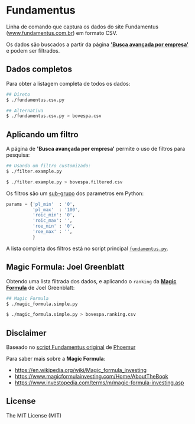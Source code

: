 # Fundamentus

Linha de comando que captura os dados do site Fundamentus (www.fundamentus.com.br) em formato CSV.

Os dados são buscados a partir da página [**'Busca avançada por empresa'**](http://www.fundamentus.com.br/resultado.php) e podem ser filtrados.


## Dados completos

Para obter a listagem completa de todos os dados:

```bash
## Direto
$ ./fundamentus.csv.py

## Alternativa
$ ./fundamentus.csv.py > bovespa.csv
```


## Aplicando um filtro

A página de **'Busca avançada por empresa'** permite o uso de filtros para pesquisa:

```bash
## Usando um filtro customizado:
$ ./filter.example.py

$ ./filter.example.py > bovespa.filtered.csv
```


Os filtros são um [sub-grupo](https://github.com/mv/fundamentus/blob/b7b1f47ac98e09955ca01470b4636d1c7578af4c/filter.example.py#L11) dos parametros em Python:

```python
params = {'pl_min'  : '0',
          'pl_max'  : '100',
          'roic_min': '0',
          'roic_max': '',
          'roe_min' : '0',
          'roe_max' : '',
          }
```

A lista completa dos filtros está no script principal [`fundamentus.py`](https://github.com/mv/fundamentus/blob/b7b1f47ac98e09955ca01470b4636d1c7578af4c/fundamentus.py#L16).


## Magic Formula: Joel Greenblatt

Obtendo uma lista filtrada dos dados, e aplicando o `ranking` da [**Magic Formula**](https://www.magicformulainvesting.com/Home/AboutTheBook) de Joel Greenblatt:

```bash
## Magic Formula
$ ./magic_formula.simple.py

$ ./magic_formula.simple.py > bovespa.ranking.csv
```



## Disclaimer

Baseado no [script Fundamentus original](https://github.com/phoemur/fundamentus) de [Phoemur](https://github.com/phoemur)

Para saber mais sobre a **Magic Formula**:
* https://en.wikipedia.org/wiki/Magic_formula_investing
* https://www.magicformulainvesting.com/Home/AboutTheBook
* https://www.investopedia.com/terms/m/magic-formula-investing.asp


## License

The MIT License (MIT)

